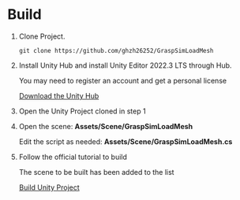 # Build

1. Clone Project.
   
   ```
   git clone https://github.com/ghzh26252/GraspSimLoadMesh
   ```

2. Install Unity Hub and install Unity Editor 2022.3 LTS through Hub.

    You may need to register an account and get a personal license
    
    [Download the Unity Hub](https://unity.com/download)

3. Open the Unity Project cloned in step 1

4. Open the scene: **Assets/Scene/GraspSimLoadMesh**

    Edit the script as needed: **Assets/Scene/GraspSimLoadMesh.cs**

5. Follow the official tutorial to build

    The scene to be built has been added to the list

    [Build Unity Project](https://docs.unity3d.com/2022.3/Documentation/Manual/PublishingBuilds.html)
